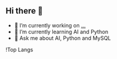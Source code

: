 ## Hi there 👋

- 🔭 I’m currently working on [...](https://github.com/JanTopolewski/aidevs3_solutions)
- 🌱 I’m currently learning AI and Python
- 💬 Ask me about AI, Python and MySQL

!Top Langs
